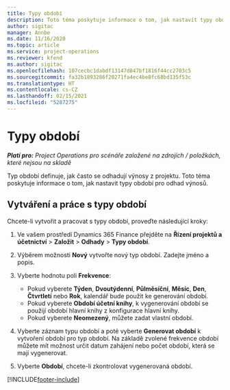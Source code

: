 ```yaml
---
title: Typy období
description: Toto téma poskytuje informace o tom, jak nastavit typy období pro odhad výnosů.
author: sigitac
manager: Annbe
ms.date: 11/16/2020
ms.topic: article
ms.service: project-operations
ms.reviewer: kfend
ms.author: sigitac
ms.openlocfilehash: 107cecbc1dabdf13147d847bf1816f44cc2703c5
ms.sourcegitcommit: fa32b1893286f20271fa4ec4be8fc68bd135f53c
ms.translationtype: HT
ms.contentlocale: cs-CZ
ms.lasthandoff: 02/15/2021
ms.locfileid: "5287275"
---
```

# <a name="period-types"></a>Typy období

_**Platí pro:** Project Operations pro scénáře založené na zdrojích / položkách, které nejsou na skladě_

Typ období definuje, jak často se odhadují výnosy z projektu. Toto téma poskytuje informace o tom, jak nastavit typy období pro odhad výnosů. 

## <a name="create-and-work-with-period-types"></a>Vytváření a práce s typy období
Chcete-li vytvořit a pracovat s typy období, proveďte následující kroky:

1. Ve vašem prostředí Dynamics 365 Finance přejděte na **Řízení projektů a účetnictví** > **Založit** > **Odhady** > **Typy období**.
2. Výběrem možnosti **Nový** vytvořte nový typ období. Zadejte jméno a popis.
3. Vyberte hodnotu poli **Frekvence**:

    - Pokud vyberete **Týden**, **Dvoutýdenní**, **Půlměsíční**, **Měsíc**, **Den**, **Čtvrtletí** nebo **Rok**, kalendář bude použit ke generování období. 
    - Pokud vyberete **Období účetní knihy**, k vygenerování období se použijí období hlavní knihy z konfigurace hlavní knihy.
    - Pokud vyberete **Neomezený**, můžete zadat vlastní období.
4. Vyberte záznam typu období a poté vyberte **Generovat období** k vytvoření období pro typ období. Na základě zvolené frekvence období můžete mít možnost určit datum zahájení nebo počet období, která se mají vygenerovat.
5. Vyberte **Období**, chcete-li zkontrolovat vygenerovaná období.



[!INCLUDE[footer-include](../includes/footer-banner.md)]